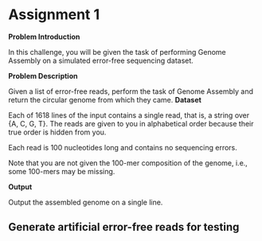 # Assignment 1
__Problem Introduction__

In this challenge, you will be given the task of performing Genome Assembly on a simulated error-free sequencing dataset. 

__Problem Description__

Given a list of error-free reads, perform the task of Genome Assembly and return the circular genome from which they came. 
__Dataset__

Each of 1618 lines of the input contains a single read, that is, a string over {A, C, G, T}. The reads are given to you in alphabetical order because their true order is hidden from you. 

Each read is 100 nucleotides long and contains no sequencing errors. 

Note that you are not given the 100-mer composition of the genome, i.e., some 100-mers may be missing.


__Output__


Output the assembled genome on a single line.

## Generate artificial error-free reads for testing
